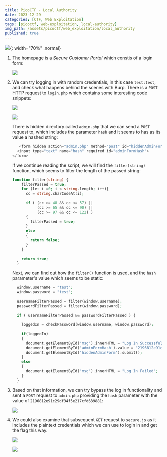 ```yaml
---
title: PicoCTF - Local Authority
date: 2023-12-29
categories: [CTF, Web Exploitation]
tags: [picoctf, web-exploitation, local-authority]
img_path: /assets/picoctf/web_exploitation/local_authority
published: true
---
```


![](room_banner.png){: width="70%" .normal}

1. The homepage is a *Secure Customer Portal* which constis of a login form:

    ![](home.png)

2. We can try logging in with random credentials, in this case `test:test`, and check what happens behind the scenes with Burp. There is a `POST` HTTP request to `login.php` which contains some interesting code snippets:

    ![](login_failed.png)

    ![](login_php.png)

    There is hidden directory called `admin.php` that we can send a `POST` request to, which includes the parameter `hash` and it seems to has as its value a hashed string:

    ```php
       <form hidden action="admin.php" method="post" id="hiddenAdminForm">
      <input type="text" name="hash" required id="adminFormHash">
    </form>
    ```

    If we continue reading the script, we will find the `filter(string)` function, which seems to filter the length of the passed string:

    ```php
    function filter(string) {
        filterPassed = true;
        for (let i =0; i < string.length; i++){
          cc = string.charCodeAt(i);
          
          if ( (cc >= 48 && cc <= 57) ||
               (cc >= 65 && cc <= 90) ||
               (cc >= 97 && cc <= 122) )
          {
            filterPassed = true;     
          }
          else
          {
            return false;
          }
        }
        
        return true;
      }
    ```

    Next, we can find out how the `filter()` function is used, and the `hash` parameter's value which seems to be static:

    ```php
      window.username = "test";
      window.password = "test";
      
      usernameFilterPassed = filter(window.username);
      passwordFilterPassed = filter(window.password);
      
      if ( usernameFilterPassed && passwordFilterPassed ) {
      
        loggedIn = checkPassword(window.username, window.password);
        
        if(loggedIn)
        {
          document.getElementById('msg').innerHTML = "Log In Successful";
          document.getElementById('adminFormHash').value = "2196812e91c29df34f5e217cfd639881";
          document.getElementById('hiddenAdminForm').submit();
        }
        else
        {
          document.getElementById('msg').innerHTML = "Log In Failed";
        }
      }
    ```

3. Based on that information, we can try bypass the log in functionality and sent a `POST` request to `admin.php` providing the `hash` parameter with the value of `2196812e91c29df34f5e217cfd639881`:

    ![](flag_burp.png)

4. We could also examine that subsequent `GET` request to `secure.js` as it includes the plaintext credentials which we can use to login in and get the flag this way.

    ![](secure_js.png)

    ![](flag.png)